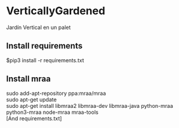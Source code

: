 # VerticallyGardened
Jardín Vertical en un palet

## Install requirements
$pip3 install -r requirements.txt  

## Install mraa
sudo add-apt-repository ppa:mraa/mraa  
sudo apt-get update  
sudo apt-get install libmraa2 libmraa-dev libmraa-java python-mraa python3-mraa node-mraa mraa-tools  
[And requirements.txt]


